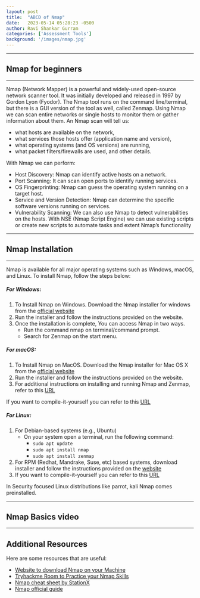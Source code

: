 ```yaml
---
layout: post
title:  "ABCD of Nmap"
date:   2023-05-14 05:28:23 -0500
author: Ravi Shankar Gurram
categories: ['Assessment Tools']
background: '/images/nmap.jpg'
---
```

----
## Nmap for beginners
----
Nmap (Network Mapper) is a powerful and widely-used open-source network scanner tool. It was initially developed and released in 1997 by Gordon Lyon (Fyodor). The Nmap tool runs on the command line/terminal, but there is a GUI version of the tool as well, called Zenmap. Using Nmap we can scan entire networks or single hosts to monitor them or gather information about them. An Nmap scan will tell us:
  - what hosts are available on the network, 
  - what services those hosts offer (application name and version), 
  - what operating systems (and OS versions) are running, 
  - what packet filters/firewalls are used, and other details.

With Nmap we can perform:
  - Host Discovery: Nmap can identify active hosts on a network.
  - Port Scanning: It can scan open ports to identify running services.
  - OS Fingerprinting: Nmap can guess the operating system running on a target host.
  - Service and Version Detection: Nmap can determine the specific software versions running on services.
  - Vulnerability Scanning: We can also use Nmap to detect vulnerabilities on the hosts. With NSE (Nmap Script Engine) we can use existing scripts or create new scripts to automate tasks and extent Nmap’s functionality

----
## Nmap Installation
----
Nmap is available for all major operating systems such as Windows, macOS, and Linux. To install Nmap, follow the steps below:

##### For Windows:

1. To Install Nmap on Windows. Download the Nmap installer for windows from the [official website](https://nmap.org/download#windows)
2. Run the installer and follow the instructions provided on the website. 
3. Once the installation is complete, You can access Nmap in two ways.
    - Run the command nmap on terminal/command prompt.
    - Search for Zenmap on the start menu.

      


##### For macOS:
1. To Install Nmap on MacOS. Download the Nmap installer for Mac OS X from the [official website](https://nmap.org/download#macosx)
2. Run the installer and follow the instructions provided on the website. 
3. For additional instructions on installing and running Nmap and Zenmap, refer to this [URL](https://nmap.org/book/inst-macosx.html)

If you want to compile-it-yourself you can refer to this [URL](https://nmap.org/download#source)


##### For Linux:
1. For Debian-based systems (e.g., Ubuntu)
    - On your system open a terminal, run the following command:
      - ```sudo apt update```
      - ```sudo apt install nmap```
      - ```sudo apt install zenmap```
2. For RPM (Redhat, Mandrake, Suse, etc) based systems, download installer and follow the instructions provided on the [website](https://nmap.org/download#linux-rpm)
3. If you want to compile-it-yourself you can refer to this [URL](https://nmap.org/download#source)

In Security focused Linux distributions like parrot, kali Nmap comes preinstalled. 


----
## Nmap Basics video


----
## Additional Resources

Here are some resources that are useful:
  - [Website to download Nmap on your Machine](https://nmap.org/download)
  -  [Tryhackme Room to Practice your Nmap Skills](https://tryhackme.com/room/furthernmap)
  - [Nmap cheat sheet by StationX](https://www.stationx.net/nmap-cheat-sheet/)
  - [Nmap official guide](https://nmap.org/book/toc.html)
